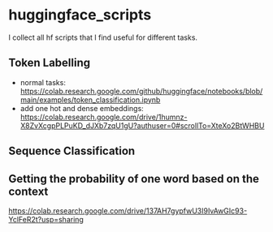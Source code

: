 # huggingface_scripts
I collect all hf scripts that I find useful for different tasks.

## Token Labelling
- normal tasks: https://colab.research.google.com/github/huggingface/notebooks/blob/main/examples/token_classification.ipynb
- add one hot and dense embeddings: https://colab.research.google.com/drive/1humnz-X8ZvXcgpPLPuKD_dJXb7zqU1gU?authuser=0#scrollTo=XteXo2BtWHBU
## Sequence Classification

## Getting the probability of one word based on the context
https://colab.research.google.com/drive/137AH7gypfwU3I9IvAwGIc93-YclFeR2t?usp=sharing
